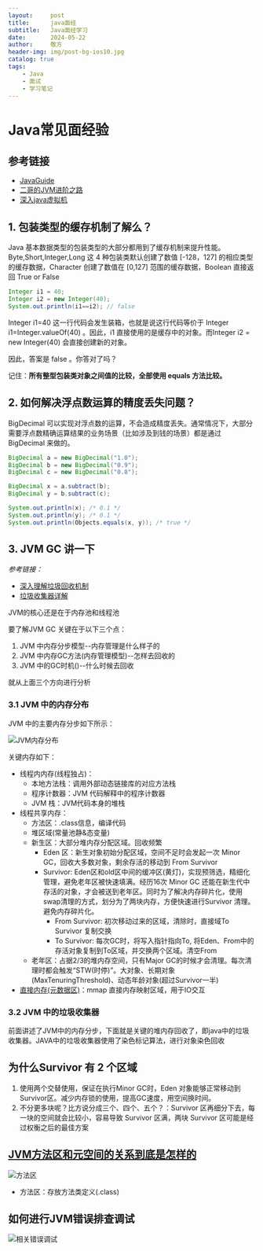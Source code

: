 ```yaml
---
layout:     post
title:      java面经
subtitle:   Java面经学习
date:       2024-05-22
author:     敬方
header-img: img/post-bg-ios10.jpg
catalog: true
tags:
    - Java
    - 面试
    - 学习笔记
---
```


# Java常见面经验

## 参考链接

- [JavaGuide](https://javaguide.cn/)
- [二哥的JVM进阶之路](https://javabetter.cn/jvm/)
- [深入java虚拟机](https://github.com/heibaiying/Full-Stack-Notes/blob/master/notes/Java_%E8%99%9A%E6%8B%9F%E6%9C%BA.md)


## 1. 包装类型的缓存机制了解么？

Java 基本数据类型的包装类型的大部分都用到了缓存机制来提升性能。Byte,Short,Integer,Long 这 4 种包装类默认创建了数值 [-128，127] 的相应类型的缓存数据，Character 创建了数值在 [0,127] 范围的缓存数据，Boolean 直接返回 True or False

```java
Integer i1 = 40;
Integer i2 = new Integer(40);
System.out.println(i1==i2); // false
```

Integer i1=40 这一行代码会发生装箱，也就是说这行代码等价于 Integer i1=Integer.valueOf(40) 。因此，i1 直接使用的是缓存中的对象。而Integer i2 = new Integer(40) 会直接创建新的对象。

因此，答案是 false 。你答对了吗？

记住：**所有整型包装类对象之间值的比较，全部使用 equals 方法比较。**

## 2. 如何解决浮点数运算的精度丢失问题？

BigDecimal 可以实现对浮点数的运算，不会造成精度丢失。通常情况下，大部分需要浮点数精确运算结果的业务场景（比如涉及到钱的场景）都是通过 BigDecimal 来做的。

```java
BigDecimal a = new BigDecimal("1.0");
BigDecimal b = new BigDecimal("0.9");
BigDecimal c = new BigDecimal("0.8");

BigDecimal x = a.subtract(b);
BigDecimal y = b.subtract(c);

System.out.println(x); /* 0.1 */
System.out.println(y); /* 0.1 */
System.out.println(Objects.equals(x, y)); /* true */

```

## 3. JVM GC 讲一下
_参考链接：_

- [深入理解垃圾回收机制](https://javabetter.cn/jvm/gc.html#survivor-%E5%8C%BA)
- [垃圾收集器详解](https://javabetter.cn/jvm/gc-collector.html#g1)

JVM的核心还是在于内存池和线程池


要了解JVM GC 关键在于以下三个点：

1. JVM 中内存分步模型--内存管理是什么样子的
2. JVM 中内存GC方法(内存管理模型)--怎样去回收的
3. JVM 中的GC时机()--什么时候去回收

就从上面三个方向进行分析

### 3.1 JVM 中的内存分布

JVM 中的主要内存分步如下所示：

![JVM内存分布](https://pdai.tech/images/jvm/java-jvm-overview.png)

关键内存如下：
- 线程内内存(线程独占)：
    - 本地方法栈：调用外部动态链接库的对应方法栈
    - 程序计数器：JVM 代码解释中的程序计数器
    - JVM 栈：JVM代码本身的堆栈
- 线程共享内存：
    - 方法区：.class信息，编译代码
    - 堆区域(常量池静&态变量)
    - 新生区：大部分堆内存分配区域。回收频繁
        - Eden 区：新生对象初始分配区域，空间不足时会发起一次 Minor GC，回收大多数对象，剩余存活的移动到 From Survivor
        - Survivor: Eden区和old区中间的缓冲区(黄灯)，实现预筛选，精细化管理，避免老年区被快速填满。经历16次  Minor GC 还能在新生代中存活的对象，才会被送到老年区。同时为了解决内存碎片化，使用swap清理的方式，划分为了两块内存，方便快速进行Survivor 清理。避免内存碎片化。
            - From Survivor: 初次移动过来的区域，清除时，直接域To Survivor 复制交换
            - To Survivor: 每次GC时，将写入指针指向To, 将Eden、From中的存活对象复制到To区域，并交换两个区域。清空From
    - 老年区：占据2/3的堆内存空间，只有Major GC的时候才会清理。每次清理时都会触发“STW(时停)”。大对象、长期对象(MaxTenuringThreshold)、动态年龄对象(超过Survivor一半)
- [直接内存(元数据区)](https://luoyoubao.gitbooks.io/jvm/content/chapter1/zhi-jie-nei-cun.html)：mmap 直接内存映射区域，用于IO交互


### 3.2 JVM 中的垃圾收集器
前面讲述了JVM中的内存分步，下面就是关键的堆内存回收了，即java中的垃圾收集器。JAVA中的垃圾收集器使用了染色标记算法，进行对象染色回收

## 为什么Survivor 有 2 个区域

1. 使用两个交替使用，保证在执行Minor GC时，Eden 对象能够正常移动到Survivor区。减少内存锁的使用，提高GC速度，用空间换时间。
2. 不分更多块呢？比方说分成三个、四个、五个？：Survivor 区再细分下去，每一块的空间就会比较小，容易导致 Survivor 区满，两块 Survivor 区可能是经过权衡之后的最佳方案


## [JVM方法区和元空间的关系到底是怎样的](https://zhuanlan.zhihu.com/p/344537168)


![方法区](https://pic3.zhimg.com/v2-ff3818b561f7cc42b17f312fc2dd116a_r.jpg)

- 方法区：存放方法类定义(.class)


## 如何进行JVM错误排查调试

![相关错误调试](https://pdai.tech/images/jvm/java-jvm-debug.png)
